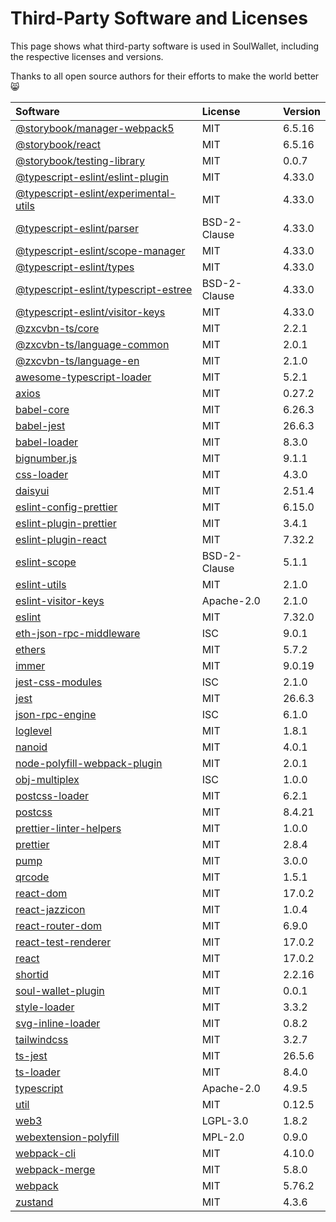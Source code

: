 # Third-Party Software and Licenses

This page shows what third-party software is used in SoulWallet, including the respective licenses and versions.

Thanks to all open source authors for their efforts to make the world better 😸



| Software                                                     | License                                                      | Version                                      |
| :----------------------------------------------------------- | :----------------------------------------------------------- | :------------------------------------------- |
| [	@storybook/manager-webpack5	](	https://github.com/storybookjs/storybook	) | 	MIT	 | 	6.5.16	 |
| [	@storybook/react	](	https://github.com/storybookjs/storybook	) | 	MIT	 | 	6.5.16	 |
| [	@storybook/testing-library	](	https://github.com/storybookjs/testing-library	) | 	MIT	 | 	0.0.7	 |
| [	@typescript-eslint/eslint-plugin	](	https://github.com/typescript-eslint/typescript-eslint	) | 	MIT	 | 	4.33.0	 |
| [	@typescript-eslint/experimental-utils	](	https://github.com/typescript-eslint/typescript-eslint	) | 	MIT	 | 	4.33.0	 |
| [	@typescript-eslint/parser	](	https://github.com/typescript-eslint/typescript-eslint	) | 	BSD-2-Clause	 | 	4.33.0	 |
| [	@typescript-eslint/scope-manager	](	https://github.com/typescript-eslint/typescript-eslint	) | 	MIT	 | 	4.33.0	 |
| [	@typescript-eslint/types	](	https://github.com/typescript-eslint/typescript-eslint	) | 	MIT	 | 	4.33.0	 |
| [	@typescript-eslint/typescript-estree	](	https://github.com/typescript-eslint/typescript-eslint	) | 	BSD-2-Clause	 | 	4.33.0	 |
| [	@typescript-eslint/visitor-keys	](	https://github.com/typescript-eslint/typescript-eslint	) | 	MIT	 | 	4.33.0	 |
| [	@zxcvbn-ts/core	](	https://github.com/zxcvbn-ts/zxcvbn	) | 	MIT	 | 	2.2.1	 |
| [	@zxcvbn-ts/language-common	](	https://github.com/zxcvbn-ts/zxcvbn	) | 	MIT	 | 	2.0.1	 |
| [	@zxcvbn-ts/language-en	](	https://github.com/zxcvbn-ts/zxcvbn	) | 	MIT	 | 	2.1.0	 |
| [	awesome-typescript-loader	](	https://github.com/s-panferov/awesome-typescript-loader	) | 	MIT	 | 	5.2.1	 |
| [	axios	](	https://github.com/axios/axios	) | 	MIT	 | 	0.27.2	 |
| [	babel-core	](	https://github.com/babel/babel/tree/master/packages/babel-core	) | 	MIT	 | 	6.26.3	 |
| [	babel-jest	](	https://github.com/facebook/jest	) | 	MIT	 | 	26.6.3	 |
| [	babel-loader	](	https://github.com/babel/babel-loader	) | 	MIT	 | 	8.3.0	 |
| [	bignumber.js	](	https://github.com/MikeMcl/bignumber.js	) | 	MIT	 | 	9.1.1	 |
| [	css-loader	](	https://github.com/webpack-contrib/css-loader	) | 	MIT	 | 	4.3.0	 |
| [	daisyui	](	https://github.com/saadeghi/daisyui	) | 	MIT	 | 	2.51.4	 |
| [	eslint-config-prettier	](	https://github.com/prettier/eslint-config-prettier	) | 	MIT	 | 	6.15.0	 |
| [	eslint-plugin-prettier	](	https://github.com/prettier/eslint-plugin-prettier	) | 	MIT	 | 	3.4.1	 |
| [	eslint-plugin-react	](	https://github.com/jsx-eslint/eslint-plugin-react	) | 	MIT	 | 	7.32.2	 |
| [	eslint-scope	](	https://github.com/eslint/eslint-scope	) | 	BSD-2-Clause	 | 	5.1.1	 |
| [	eslint-utils	](	https://github.com/mysticatea/eslint-utils	) | 	MIT	 | 	2.1.0	 |
| [	eslint-visitor-keys	](	https://github.com/eslint/eslint-visitor-keys	) | 	Apache-2.0	 | 	2.1.0	 |
| [	eslint	](	https://github.com/eslint/eslint	) | 	MIT	 | 	7.32.0	 |
| [	eth-json-rpc-middleware	](	https://github.com/MetaMask/eth-json-rpc-middleware	) | 	ISC	 | 	9.0.1	 |
| [	ethers	](	https://github.com/ethers-io/ethers.js	) | 	MIT	 | 	5.7.2	 |
| [	immer	](	https://github.com/immerjs/immer	) | 	MIT	 | 	9.0.19	 |
| [	jest-css-modules	](	https://github.com/justinsisley/Jest-CSS-Modules	) | 	ISC	 | 	2.1.0	 |
| [	jest	](	https://github.com/facebook/jest	) | 	MIT	 | 	26.6.3	 |
| [	json-rpc-engine	](	https://github.com/MetaMask/json-rpc-engine	) | 	ISC	 | 	6.1.0	 |
| [	loglevel	](	https://github.com/pimterry/loglevel	) | 	MIT	 | 	1.8.1	 |
| [	nanoid	](	https://github.com/ai/nanoid	) | 	MIT	 | 	4.0.1	 |
| [	node-polyfill-webpack-plugin	](	https://github.com/Richienb/node-polyfill-webpack-plugin	) | 	MIT	 | 	2.0.1	 |
| [	obj-multiplex	](		) | 	ISC	 | 	1.0.0	 |
| [	postcss-loader	](	https://github.com/webpack-contrib/postcss-loader	) | 	MIT	 | 	6.2.1	 |
| [	postcss	](	https://github.com/postcss/postcss	) | 	MIT	 | 	8.4.21	 |
| [	prettier-linter-helpers	](	https://github.com/prettier/prettier-linter-helpers	) | 	MIT	 | 	1.0.0	 |
| [	prettier	](	https://github.com/prettier/prettier	) | 	MIT	 | 	2.8.4	 |
| [	pump	](	https://github.com/mafintosh/pump	) | 	MIT	 | 	3.0.0	 |
| [	qrcode	](	https://github.com/soldair/node-qrcode	) | 	MIT	 | 	1.5.1	 |
| [	react-dom	](	https://github.com/facebook/react	) | 	MIT	 | 	17.0.2	 |
| [	react-jazzicon	](	https://github.com/marcusmolchany/react-jazzicon	) | 	MIT	 | 	1.0.4	 |
| [	react-router-dom	](	https://github.com/remix-run/react-router	) | 	MIT	 | 	6.9.0	 |
| [	react-test-renderer	](	https://github.com/facebook/react	) | 	MIT	 | 	17.0.2	 |
| [	react	](	https://github.com/facebook/react	) | 	MIT	 | 	17.0.2	 |
| [	shortid	](	https://github.com/dylang/shortid	) | 	MIT	 | 	2.2.16	 |
| [	soul-wallet-plugin	](		) | 	MIT	 | 	0.0.1	 |
| [	style-loader	](	https://github.com/webpack-contrib/style-loader	) | 	MIT	 | 	3.3.2	 |
| [	svg-inline-loader	](	https://github.com/sairion/svg-inline-loader	) | 	MIT	 | 	0.8.2	 |
| [	tailwindcss	](	https://github.com/tailwindlabs/tailwindcss	) | 	MIT	 | 	3.2.7	 |
| [	ts-jest	](	https://github.com/kulshekhar/ts-jest	) | 	MIT	 | 	26.5.6	 |
| [	ts-loader	](	https://github.com/TypeStrong/ts-loader	) | 	MIT	 | 	8.4.0	 |
| [	typescript	](	https://github.com/Microsoft/TypeScript	) | 	Apache-2.0	 | 	4.9.5	 |
| [	util	](	https://github.com/browserify/node-util	) | 	MIT	 | 	0.12.5	 |
| [	web3	](	https://github.com/ethereum/web3.js	) | 	LGPL-3.0	 | 	1.8.2	 |
| [	webextension-polyfill	](	https://github.com/mozilla/webextension-polyfill	) | 	MPL-2.0	 | 	0.9.0	 |
| [	webpack-cli	](	https://github.com/webpack/webpack-cli	) | 	MIT	 | 	4.10.0	 |
| [	webpack-merge	](	https://github.com/survivejs/webpack-merge	) | 	MIT	 | 	5.8.0	 |
| [	webpack	](	https://github.com/webpack/webpack	) | 	MIT	 | 	5.76.2	 |
| [	zustand	](	https://github.com/pmndrs/zustand	) | 	MIT	 | 	4.3.6	 |
